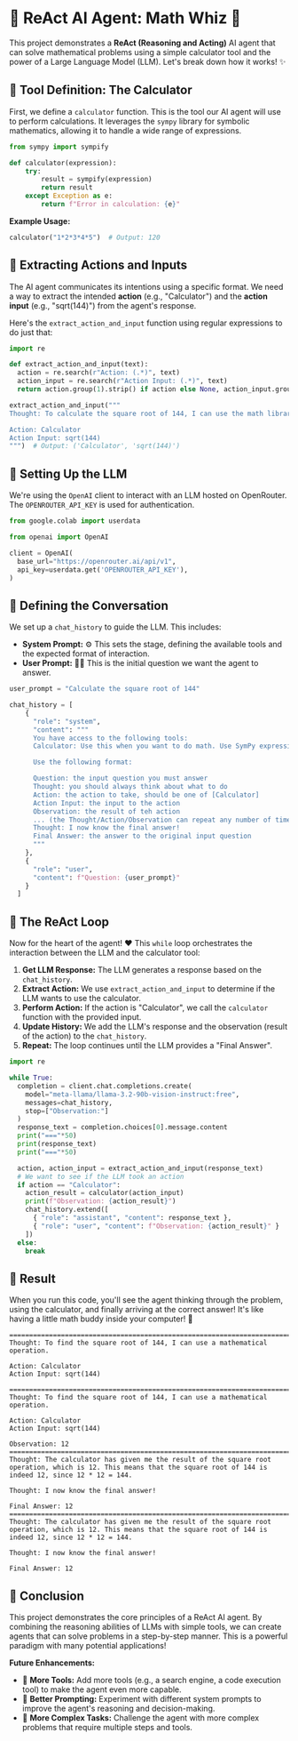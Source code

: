 # 🤖 ReAct AI Agent: Math Whiz 🧠

This project demonstrates a **ReAct (Reasoning and Acting)** AI agent that can solve mathematical problems using a simple calculator tool and the power of a Large Language Model (LLM). Let's break down how it works! ✨

## 🧰 Tool Definition: The Calculator

First, we define a `calculator` function. This is the tool our AI agent will use to perform calculations. It leverages the `sympy` library for symbolic mathematics, allowing it to handle a wide range of expressions.

```python
from sympy import sympify

def calculator(expression):
    try:
        result = sympify(expression)
        return result
    except Exception as e:
        return f"Error in calculation: {e}"
```

**Example Usage:**

```python
calculator("1*2*3*4*5")  # Output: 120
```

## 🤔 Extracting Actions and Inputs

The AI agent communicates its intentions using a specific format. We need a way to extract the intended **action** (e.g., "Calculator") and the **action input** (e.g., "sqrt(144)") from the agent's response.

Here's the `extract_action_and_input` function using regular expressions to do just that:

```python
import re

def extract_action_and_input(text):
  action = re.search(r"Action: (.*)", text)
  action_input = re.search(r"Action Input: (.*)", text)
  return action.group(1).strip() if action else None, action_input.group(1).strip() if action else None

extract_action_and_input("""
Thought: To calculate the square root of 144, I can use the math library in Python or a calculator.

Action: Calculator
Action Input: sqrt(144)
""")  # Output: ('Calculator', 'sqrt(144)')
```

## 🚀 Setting Up the LLM

We're using the `OpenAI` client to interact with an LLM hosted on OpenRouter. The `OPENROUTER_API_KEY` is used for authentication.

```python
from google.colab import userdata

from openai import OpenAI

client = OpenAI(
  base_url="https://openrouter.ai/api/v1",
  api_key=userdata.get('OPENROUTER_API_KEY'),
)
```

## 💬 Defining the Conversation

We set up a `chat_history` to guide the LLM. This includes:

*   **System Prompt:** ⚙️ This sets the stage, defining the available tools and the expected format of interaction.
*   **User Prompt:** 🙋‍♂️ This is the initial question we want the agent to answer.

```python
user_prompt = "Calculate the square root of 144"

chat_history = [
    {
      "role": "system",
      "content": """
      You have access to the following tools:
      Calculator: Use this when you want to do math. Use SymPy expressions, eg: 2 + 2

      Use the following format:

      Question: the input question you must answer
      Thought: you should always think about what to do
      Action: the action to take, should be one of [Calculator]
      Action Input: the input to the action
      Observation: the result of teh action
      ... (the Thought/Action/Observation can repeat any number of times)
      Thought: I now know the final answer!
      Final Answer: the answer to the original input question
      """
    },
    {
      "role": "user",
      "content": f"Question: {user_prompt}"
    }
  ]
```

## 🔄 The ReAct Loop

Now for the heart of the agent! ❤️ This `while` loop orchestrates the interaction between the LLM and the calculator tool:

1. **Get LLM Response:** The LLM generates a response based on the `chat_history`.
2. **Extract Action:** We use `extract_action_and_input` to determine if the LLM wants to use the calculator.
3. **Perform Action:** If the action is "Calculator", we call the `calculator` function with the provided input.
4. **Update History:** We add the LLM's response and the observation (result of the action) to the `chat_history`.
5. **Repeat:** The loop continues until the LLM provides a "Final Answer".

```python
import re

while True:
  completion = client.chat.completions.create(
    model="meta-llama/llama-3.2-90b-vision-instruct:free",
    messages=chat_history,
    stop=["Observation:"]
  )
  response_text = completion.choices[0].message.content
  print("==="*50)
  print(response_text)
  print("==="*50)

  action, action_input = extract_action_and_input(response_text)
  # We want to see if the LLM took an action
  if action == "Calculator":
    action_result = calculator(action_input)
    print(f"Observation: {action_result}")
    chat_history.extend([
      { "role": "assistant", "content": response_text },
      { "role": "user", "content": f"Observation: {action_result}" }
    ])
  else:
    break
```

## 🎉 Result

When you run this code, you'll see the agent thinking through the problem, using the calculator, and finally arriving at the correct answer! It's like having a little math buddy inside your computer! 🥳

```
======================================================================================================================================================
Thought: To find the square root of 144, I can use a mathematical operation.

Action: Calculator
Action Input: sqrt(144)

======================================================================================================================================================
Thought: To find the square root of 144, I can use a mathematical operation.

Action: Calculator
Action Input: sqrt(144)

Observation: 12
======================================================================================================================================================
Thought: The calculator has given me the result of the square root operation, which is 12. This means that the square root of 144 is indeed 12, since 12 * 12 = 144.

Thought: I now know the final answer!

Final Answer: 12
======================================================================================================================================================
Thought: The calculator has given me the result of the square root operation, which is 12. This means that the square root of 144 is indeed 12, since 12 * 12 = 144.

Thought: I now know the final answer!

Final Answer: 12
```

## 🌟 Conclusion

This project demonstrates the core principles of a ReAct AI agent. By combining the reasoning abilities of LLMs with simple tools, we can create agents that can solve problems in a step-by-step manner. This is a powerful paradigm with many potential applications!

**Future Enhancements:**

*   🤯 **More Tools:** Add more tools (e.g., a search engine, a code execution tool) to make the agent even more capable.
*   🧠 **Better Prompting:** Experiment with different system prompts to improve the agent's reasoning and decision-making.
*   🤖 **More Complex Tasks:** Challenge the agent with more complex problems that require multiple steps and tools.

